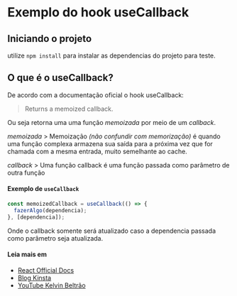 # Exemplo do hook useCallback

## Iniciando o projeto

utilize
`npm install`
para instalar as dependencias do projeto para teste.

## O que é o useCallback?

De acordo com a documentação oficial o hook useCallback:

> Returns a memoized callback.

Ou seja retorna uma uma função _memoizada_ por meio de um _callback_.

_memoizada_ > Memoização _(não confundir com memorização)_ é quando uma função complexa armazena sua saída para a próxima vez que for chamada com a mesma entrada, muito semelhante ao cache.

_callback_ > Uma função callback é uma função passada como parâmetro de outra função

#### Exemplo de `useCallback`

```js
const memoizedCallback = useCallback(() => {
  fazerAlgo(dependencia);
}, [dependencia]);
```

Onde o callback somente será atualizado caso a dependencia passada como parâmetro seja atualizada.

#### Leia mais em

- [React Official Docs](https://reactjs.org/docs/hooks-reference.html#usecallback)
- [Blog Kinsta](https://kinsta.com/pt/blog/usecallback-react/)
- [YouTube Kelvin Beltrão](https://youtu.be/c6QO8ePE_a8)
